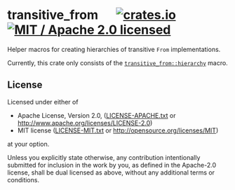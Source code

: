 # transitive_from &emsp; [![crates.io]](https://crates.io/crates/transitive_from) [![MIT / Apache 2.0 licensed]](#License)

[crates.io]: https://img.shields.io/crates/v/transitive_from.svg
[MIT / Apache 2.0 licensed]: https://img.shields.io/crates/l/replace_with.svg



Helper macros for creating hierarchies of transitive `From` implementations.

Currently, this crate only consists of the [`transitive_from::hierarchy`](https://docs.rs/transitive_from/0.1.0/transitive_from/macro.hierarchy.html) macro.

## License
Licensed under either of

 * Apache License, Version 2.0, ([LICENSE-APACHE.txt](LICENSE-APACHE.txt) or http://www.apache.org/licenses/LICENSE-2.0)
 * MIT license ([LICENSE-MIT.txt](LICENSE-MIT.txt) or http://opensource.org/licenses/MIT)

at your option.

Unless you explicitly state otherwise, any contribution intentionally submitted for inclusion in the work by you, as defined in the Apache-2.0 license, shall be dual licensed as above, without any additional terms or conditions.